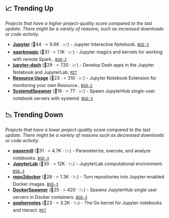 ## 📈 Trending Up

_Projects that have a higher project-quality score compared to the last update. There might be a variety of reasons, such as increased downloads or code activity._

- <b><a href="https://github.com/jupyter/notebook">Jupyter</a></b> (🥇44 ·  ⭐ 9.9K · 📈) - Jupyter Interactive Notebook. <code><a href="http://bit.ly/3aKzpTv">BSD-3</a></code>
- <b><a href="https://github.com/jupyter-incubator/sparkmagic">sparkmagic</a></b> (🥇31 ·  ⭐ 1.1K · 📈) - Jupyter magics and kernels for working with remote Spark.. <code><a href="http://bit.ly/3aKzpTv">BSD-3</a></code>
- <b><a href="https://github.com/plotly/jupyter-dash">jupyter-dash</a></b> (🥈29 ·  ⭐ 720 · 📈) - Develop Dash apps in the Jupyter Notebook and JupyterLab. <code><a href="http://bit.ly/34MBwT8">MIT</a></code>
- <b><a href="https://github.com/jupyter-server/jupyter-resource-usage">Resource Usage</a></b> (🥈23 ·  ⭐ 310 · 📈) - Jupyter Notebook Extension for monitoring your own Resource.. <code><a href="http://bit.ly/3rqEWVr">BSD-2</a></code>
- <b><a href="https://github.com/jupyterhub/systemdspawner">SystemdSpawner</a></b> (🥉19 ·  ⭐ 77 · 📈) - Spawn JupyterHub single-user notebook servers with systemd. <code><a href="http://bit.ly/3aKzpTv">BSD-3</a></code>

## 📉 Trending Down

_Projects that have a lower project-quality score compared to the last update. There might be a variety of reasons such as decreased downloads or code activity._

- <b><a href="https://github.com/nteract/papermill">papermill</a></b> (🥈31 ·  ⭐ 4.7K · 📉) - Parameterize, execute, and analyze notebooks. <code><a href="http://bit.ly/3aKzpTv">BSD-3</a></code>
- <b><a href="https://github.com/jupyterlab/jupyterlab">JupyterLab</a></b> (🥈30 ·  ⭐ 12K · 📉) - JupyterLab computational environment. <code><a href="http://bit.ly/3aKzpTv">BSD-3</a></code>
- <b><a href="https://github.com/jupyterhub/repo2docker">repo2docker</a></b> (🥈28 ·  ⭐ 1.3K · 📉) - Turn repositories into Jupyter-enabled Docker images. <code><a href="http://bit.ly/3aKzpTv">BSD-3</a></code>
- <b><a href="https://github.com/jupyterhub/dockerspawner">DockerSpawner</a></b> (🥈25 ·  ⭐ 420 · 📉) - Spawns JupyterHub single user servers in Docker containers. <code><a href="http://bit.ly/3aKzpTv">BSD-3</a></code>
- <b><a href="https://github.com/gopherdata/gophernotes">gophernotes</a></b> (🥈23 ·  ⭐ 3.2K · 📉) - The Go kernel for Jupyter notebooks and nteract. <code><a href="http://bit.ly/34MBwT8">MIT</a></code>

